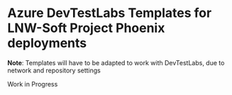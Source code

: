 # Azure DevTestLabs Templates for LNW-Soft Project Phoenix deployments

**Note**: Templates will have to be adapted to work with DevTestLabs, due to network and repository settings

Work in Progress